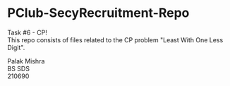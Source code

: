 # PClub-SecyRecruitment-Repo

Task #6 - CP!</br>
This repo consists of files related to the CP problem "Least With One Less Digit".

Palak Mishra</br>
BS SDS</br>
210690
